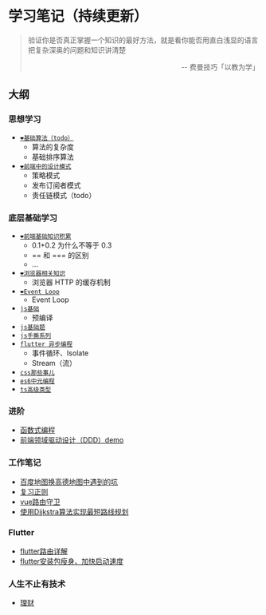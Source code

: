 # 学习笔记（持续更新）

> 验证你是否真正掌握一个知识的最好方法，就是看你能否用直白浅显的语言把复杂深奥的问题和知识讲清楚<p align="right">-- 费曼技巧「以教为学」</p> 

## 大纲
### 思想学习
- [`❤️基础算法（todo）`](./ideological-learning/基础算法.md)
  - 算法的复杂度 
  - 基础排序算法
- [`❤️前端中的设计模式`](./ideological-learning/前端中的设计模式.md)
  - 策略模式
  - 发布订阅者模式
  - 责任链模式（todo）

### 底层基础学习
- [`❤️前端基础知识积累`](./bottom-learning/基础知识.md)
  - 0.1+0.2 为什么不等于 0.3 
  - == 和 === 的区别
  -   ...
- [`❤️浏览器相关知识`](./bottom-learning/浏览器相关知识.md)
  - 浏览器 HTTP 的缓存机制
- [`❤️Event Loop`](./bottom-learning/event-loop.md)
  - Event Loop
- [`js基础`](./bottom-learning/ES5.md)
  - 预编译
- [`js基础题`](./bottom-learning/js基础题.md)
- [`js手撕系列`](./bottom-learning/js手撕系列.md)
- [`flutter 异步编程`](./bottom-learning/flutter异步编程.md)
  - 事件循环、Isolate
  - Stream（流）
- [`css那些事儿`](./bottom-learning/css那些事儿.md)
- [`es6中元编程`](./bottom-learning/es6中元编程.md)
- [`ts高级类型`](./bottom-learning/ts高级类型.md)

### 进阶
- [函数式编程](advanced/函数式编程.md)
- [前端领域驱动设计（DDD）demo](https://github.com/gushisan/xf-ts-ddd)
### 工作笔记
- [百度地图换高德地图中遇到的坑](work-notes/百度地图换高德中遇到的坑.md)
- [复习正则](work-notes/正则.md)
- [vue路由守卫](work-notes/vue路由守卫.md)
- [使用Dijkstra算法实现最短路线规划](work-notes/使用Dijkstra算法实现最短路线规划.md)
### Flutter
- [flutter路由详解](flutter/路由详解.md)
- [flutter安装包瘦身、加快启动速度](flutter/安装包瘦身、加快启动速度.md)

### 人生不止有技术
- [理财](to-try-to-change-to-succeed/理财.md)